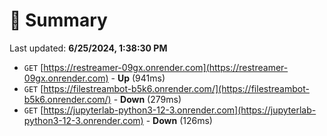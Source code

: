 # 📖 Summary
Last updated: **6/25/2024, 1:38:30 PM**

- `GET` [https://restreamer-09gx.onrender.com](https://restreamer-09gx.onrender.com) - **Up** (941ms)
- `GET` [https://filestreambot-b5k6.onrender.com/](https://filestreambot-b5k6.onrender.com/) - **Down** (279ms)
- `GET` [https://jupyterlab-python3-12-3.onrender.com](https://jupyterlab-python3-12-3.onrender.com) - **Down** (126ms)
